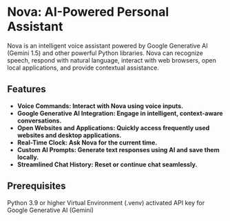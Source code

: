 # Nova: AI-Powered Personal Assistant

Nova is an intelligent voice assistant powered by Google Generative AI (Gemini 1.5) and other powerful Python libraries. Nova can recognize speech, respond with natural language, interact with web browsers, open local applications, and provide contextual assistance.

## Features
- **Voice Commands: Interact with Nova using voice inputs.**
- **Google Generative AI Integration: Engage in intelligent, context-aware conversations.**
- **Open Websites and Applications: Quickly access frequently used websites and desktop applications.**
- **Real-Time Clock: Ask Nova for the current time.**
- **Custom AI Prompts: Generate text responses using AI and save them locally.**
- **Streamlined Chat History: Reset or continue chat seamlessly.**

## Prerequisites
Python 3.9 or higher
Virtual Environment (.venv) activated
API key for Google Generative AI (Gemini)
